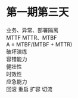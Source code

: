 # 第一期第三天
业务、异常、部署隔离  
MTTF MTTR、MTBF  
A = MTBF/(MTBF + MTTR)  
破坏演练  
容错能力  
健壮性  
时效性  
应急能力  
回滚 重启 扩容 切流  
